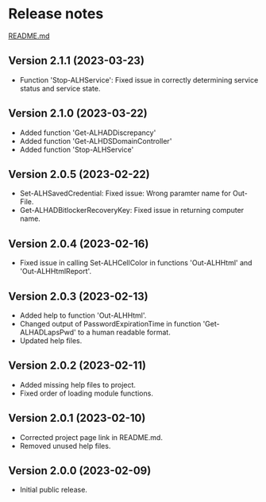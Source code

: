 # Release notes

[README.md](./README.md)

## Version 2.1.1 (2023-03-23)

* Function 'Stop-ALHService': Fixed issue in correctly determining service status and service state.

## Version 2.1.0 (2023-03-22)

* Added function 'Get-ALHADDiscrepancy'
* Added function 'Get-ALHDSDomainController'
* Added function 'Stop-ALHService'

## Version 2.0.5 (2023-02-22)

* Set-ALHSavedCredential: Fixed issue: Wrong paramter name for Out-File.
* Get-ALHADBitlockerRecoveryKey: Fixed issue in returning computer name.

## Version 2.0.4 (2023-02-16)

* Fixed issue in calling Set-ALHCellColor in functions 'Out-ALHHtml' and 'Out-ALHHtmlReport'.

## Version 2.0.3 (2023-02-13)

* Added help to function 'Out-ALHHtml'.
* Changed output of PasswordExpirationTime in function 'Get-ALHADLapsPwd' to a human readable format.
* Updated help files.

## Version 2.0.2 (2023-02-11)

* Added missing help files to project.
* Fixed order of loading module functions.

## Version 2.0.1 (2023-02-10)

* Corrected project page link in README.md.
* Removed unused help files.

## Version 2.0.0 (2023-02-09)

* Initial public release.
